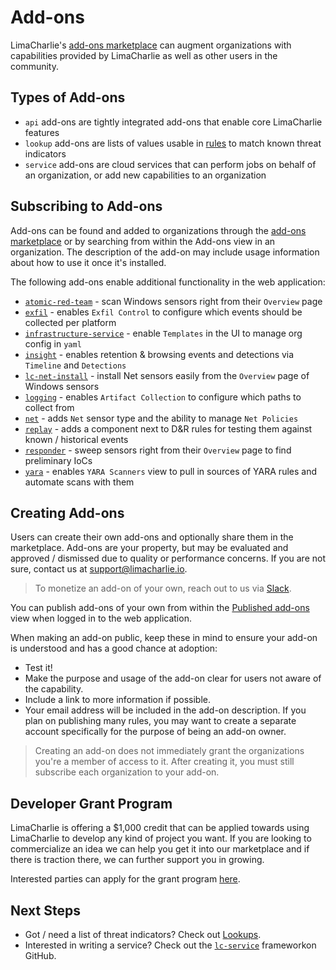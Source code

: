 # Add-ons

LimaCharlie's [add-ons marketplace](https://app.limacharlie.io/add-ons) can augment organizations with capabilities provided by LimaCharlie as well as other users in the community.


## Types of Add-ons

* `api` add-ons are tightly integrated add-ons that enable core LimaCharlie features
* `lookup` add-ons are lists of values usable in [rules](dr.md) to match known threat indicators
* `service` add-ons are cloud services that can perform jobs on behalf of an organization, or add new capabilities to an organization

## Subscribing to Add-ons

Add-ons can be found and added to organizations through the [add-ons marketplace](https://app.limacharlie.io/add-ons) or by searching from within the Add-ons view in an organization. The description of the add-on may include usage information about how to use it once it's installed.

The following add-ons enable additional functionality in the web application:

* [`atomic-red-team`](https://app.limacharlie.io/add-ons/detail/atomic-red-team) - scan Windows sensors right from their `Overview` page
* [`exfil`](https://app.limacharlie.io/add-ons/detail/exfil) - enables `Exfil Control` to configure which events should be collected per platform
* [`infrastructure-service`](https://app.limacharlie.io/add-ons/detail/infrastructure-service) - enable `Templates` in the UI to manage org config in `yaml`
* [`insight`](https://app.limacharlie.io/add-ons/detail/insight) - enables retention & browsing events and detections via `Timeline` and `Detections` 
* [`lc-net-install`](https://app.limacharlie.io/add-ons/detail/lc-net-install) - install Net sensors easily from the `Overview` page of Windows sensors 
* [`logging`](https://app.limacharlie.io/add-ons/detail/logging) - enables `Artifact Collection` to configure which paths to collect from
* [`net`](https://app.limacharlie.io/add-ons/detail/net) - adds `Net` sensor type and the ability to manage `Net Policies`
* [`replay`](https://app.limacharlie.io/add-ons/detail/replay) - adds a component next to D&R rules for testing them against known / historical events 
* [`responder`](https://app.limacharlie.io/add-ons/detail/responder) - sweep sensors right from their `Overview` page to find preliminary IoCs
* [`yara`](https://app.limacharlie.io/add-ons/detail/yara) - enables `YARA Scanners` view to pull in sources of YARA rules and automate scans with them

## Creating Add-ons

Users can create their own add-ons and optionally share them in the marketplace. Add-ons are your property, but may be evaluated and approved / dismissed due to quality or performance concerns. If you are not sure, contact us at support@limacharlie.io.

> To monetize an add-on of your own, reach out to us via [Slack](https://slack.limacharlie.io).

You can publish add-ons of your own from within the [Published add-ons](https://app.limacharlie.io/add-ons/published) view when logged in to the web application.

When making an add-on public, keep these in mind to ensure your add-on is understood and has a good chance at adoption:

* Test it!
* Make the purpose and usage of the add-on clear for users not aware of the capability.
* Include a link to more information if possible.
* Your email address will be included in the add-on description. If you plan on publishing many rules, you may want to create a separate account specifically for the purpose of being an add-on owner.

> Creating an add-on does not immediately grant the organizations you're a member of access to it. After creating it, you must still subscribe each organization to your add-on.

## Developer Grant Program

LimaCharlie is offering a $1,000 credit that can be applied towards using LimaCharlie to develop any kind of project you want. If you are looking to commercialize an idea we can help you get it into our marketplace and if there is traction there, we can further support you in growing.

Interested parties can apply for the grant program [here](https://limacharlie.io/grant-program).

## Next Steps

* Got / need a list of threat indicators? Check out [Lookups](lookups.md).
* Interested in writing a service? Check out the [`lc-service`](https://github.com/refractionPOINT/lc-service) frameworkon GitHub.
